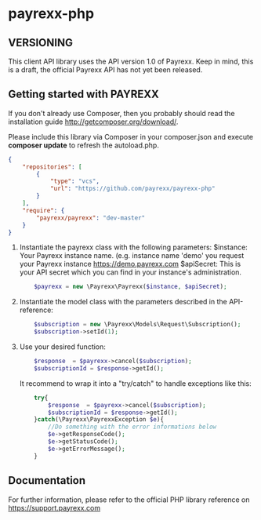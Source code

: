 payrexx-php
===========

VERSIONING
----------

This client API library uses the API version 1.0 of Payrexx. Keep in mind, this is a draft, the official Payrexx API has not yet been released.


Getting started with PAYREXX
----------------------------
If you don't already use Composer, then you probably should read the installation guide http://getcomposer.org/download/.

Please include this library via Composer in your composer.json and execute **composer update** to refresh the autoload.php.

```json
{
    "repositories": [
        {
            "type": "vcs",
            "url": "https://github.com/payrexx/payrexx-php"
        }
    ],
    "require": {
        "payrexx/payrexx": "dev-master"
    }
}
```

1.  Instantiate the payrexx class with the following parameters:
    $instance: Your Payrexx instance name. (e.g. instance name 'demo' you request your Payrexx instance https://demo.payrexx.com
    $apiSecret: This is your API secret which you can find in your instance's administration.

    ```php
        $payrexx = new \Payrexx\Payrexx($instance, $apiSecret);
    ```
2.  Instantiate the model class with the parameters described in the API-reference:
    ```php
        $subscription = new \Payrexx\Models\Request\Subscription();
        $subscription->setId(1);
    ```
3.  Use your desired function:

    ```php
        $response  = $payrexx->cancel($subscription);
        $subscriptionId = $response->getId();
    ```

    It recommend to wrap it into a "try/catch" to handle exceptions like this:
    ```php
        try{
            $response  = $payrexx->cancel($subscription);
            $subscriptionId = $response->getId();
        }catch(\Payrexx\PayrexxException $e){
            //Do something with the error informations below
            $e->getResponseCode();
            $e->getStatusCode();
            $e->getErrorMessage();
        }
    ```


Documentation
--------------

For further information, please refer to the official PHP library reference on https://support.payrexx.com
